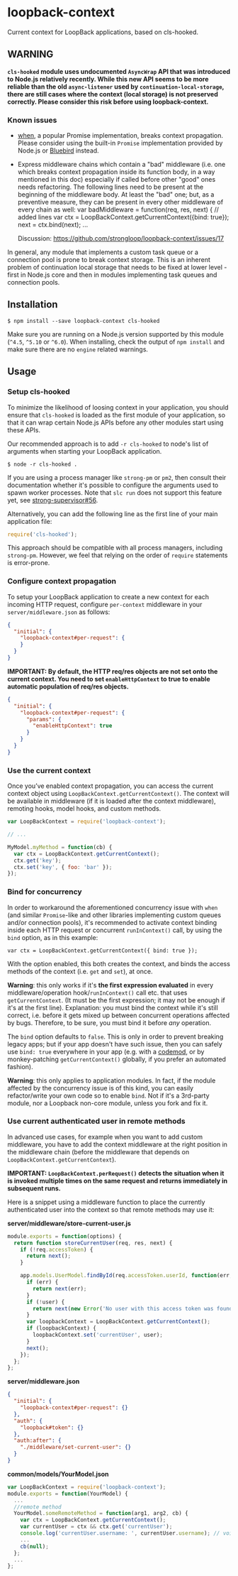 # loopback-context

Current context for LoopBack applications, based on cls-hooked.

## WARNING

**`cls-hooked` module uses undocumented `AsyncWrap` API that was introduced to Node.js relatively recently. While this new API seems to be more reliable than the old `async-listener` used by `continuation-local-storage`, there are still cases where the context (local storage) is not preserved correctly. Please consider this risk before using loopback-context.**

### Known issues

- [when](https://www.npmjs.com/package/when), a popular Promise
   implementation, breaks context propagation. Please consider using the
   built-in `Promise` implementation provided by Node.js or
   [Bluebird](https://www.npmjs.com/package/bluebird) instead.
- Express middleware chains which contain a "bad" middleware (i.e. one which
  breaks context propagation inside its function body, in a way mentioned in
  this doc) especially if called before other "good" ones needs refactoring. The
  following lines need to be present at the beginning of the middleware body. At
  least the "bad" one; but, as a preventive measure, they can be present in
  every other middleware of every chain as well:
      var badMiddleware = function(req, res, next) {
        // added lines
        var ctx = LoopBackContext.getCurrentContext({bind: true});
        next = ctx.bind(next);
        ...

   Discussion: https://github.com/strongloop/loopback-context/issues/17

In general, any module that implements a custom task queue or a connection pool
is prone to break context storage. This is an inherent problem of continuation
local storage that needs to be fixed at lower level - first in Node.js core
and then in modules implementing task queues and connection pools.

## Installation

```
$ npm install --save loopback-context cls-hooked
```

Make sure you are running on a Node.js version supported by this module
(`^4.5`, `^5.10` or `^6.0`). When installing, check the output of `npm install`
and make sure there are no `engine` related warnings.

## Usage

### Setup cls-hooked

To minimize the likelihood of loosing context in your application, you should
ensure that `cls-hooked` is loaded as the first module of your application, so
that it can wrap certain Node.js APIs before any other modules start using these
APIs.

Our recommended approach is to add `-r cls-hooked` to node's list of
arguments when starting your LoopBack application.

```
$ node -r cls-hooked .
```

If you are using a process manager like `strong-pm` or `pm2`, then consult
their documentation whether it's possible to configure the arguments used to
spawn worker processes. Note that `slc run` does not support this feature yet,
see [strong-supervisor#56](https://github.com/strongloop/strong-supervisor/issues/56).

Alternatively, you can add the following line as the first line of your main
application file:

```js
require('cls-hooked');
```

This approach should be compatible with all process managers, including
`strong-pm`. However, we feel that relying on the order of `require` statements
is error-prone.

### Configure context propagation

To setup your LoopBack application to create a new context for each incoming
HTTP request, configure `per-context` middleware in your
`server/middleware.json` as follows:


```json
{
  "initial": {
    "loopback-context#per-request": {
    }
  }
}
```

**IMPORTANT: By default, the HTTP req/res objects are not set onto the current context. You
need to set `enableHttpContext` to true to enable automatic population
of req/res objects.**

```json
{
  "initial": {
    "loopback-context#per-request": {
      "params": {
        "enableHttpContext": true
      }
    }
  }
}
```

### Use the current context

Once you’ve enabled context propagation, you can access the current context
object using `LoopBackContext.getCurrentContext()`. The context will be
available in middleware (if it is loaded after the context middleware),
remoting hooks, model hooks, and custom methods.

```js
var LoopBackContext = require('loopback-context');

// ...

MyModel.myMethod = function(cb) {
  var ctx = LoopBackContext.getCurrentContext();
  ctx.get('key');
  ctx.set('key', { foo: 'bar' });
});
```

### Bind for concurrency

In order to workaround the aforementioned concurrency issue with `when` (and
similar `Promise`-like and other libraries implementing custom queues and/or
connection pools), it's recommended to activate context binding inside each
HTTP request or concurrent `runInContext()` call, by using the `bind` option, as
in this example:

    var ctx = LoopBackContext.getCurrentContext({ bind: true });

With the option enabled, this both creates the context, and binds the access
methods of the context (i.e. `get` and `set`), at once.

**Warning**: this only works if it's **the first expression evaluated** in every
middleware/operation hook/`runInContext()` call etc. that uses
`getCurrentContext`. (It must be the first expression; it may not be enough if
it's at the first line). Explanation: you must bind the context while it's still
correct, i.e. before it gets mixed up between concurrent operations affected by
bugs. Therefore, to be sure, you must bind it before *any* operation.

The `bind` option defaults to `false`. This is only in order to prevent breaking
legacy apps; but if your app doesn't have such issue, then you can safely use
`bind: true` everywhere in your app (e.g. with a
[codemod](https://github.com/facebook/jscodeshift), or by monkey-patching
`getCurrentContext()` globally, if you prefer an automated fashion).

**Warning**: this only applies to application modules. In fact, if the module
affected by the concurrency issue is of this kind, you can easily refactor/write
your own code so to enable `bind`. Not if it's a 3rd-party module, nor a
Loopback non-core module, unless you fork and fix it.

### Use current authenticated user in remote methods

In advanced use cases, for example when you want to add custom middleware, you
have to add the context middleware at the right position in the middleware
chain (before the middleware that depends on
`LoopBackContext.getCurrentContext`).

**IMPORTANT: `LoopBackContext.perRequest()` detects the situation when it is
invoked multiple times on the same request and returns immediately in
subsequent runs.**

Here is a snippet using a middleware function to place the currently
authenticated user into the context so that remote methods may use it:

**server/middleware/store-current-user.js**
```js
module.exports = function(options) {
  return function storeCurrentUser(req, res, next) {
    if (!req.accessToken) {
      return next();
    }

    app.models.UserModel.findById(req.accessToken.userId, function(err, user) {
      if (err) {
        return next(err);
      }
      if (!user) {
        return next(new Error('No user with this access token was found.'));
      }
      var loopbackContext = LoopBackContext.getCurrentContext();
      if (loopbackContext) {
        loopbackContext.set('currentUser', user);
      }
      next();
    });
  };
};
```

**server/middleware.json**
```json
{
  "initial": {
    "loopback-context#per-request": {}
  },
  "auth": {
    "loopback#token": {}
  },
  "auth:after": {
    "./middleware/set-current-user": {}
  }
}
```

**common/models/YourModel.json**
```js
var LoopBackContext = require('loopback-context');
module.exports = function(YourModel) {
  ...
  //remote method
  YourModel.someRemoteMethod = function(arg1, arg2, cb) {
    var ctx = LoopBackContext.getCurrentContext();
    var currentUser = ctx && ctx.get('currentUser');
    console.log('currentUser.username: ', currentUser.username); // voila!
    ...
    cb(null);
  };
  ...
};
```
